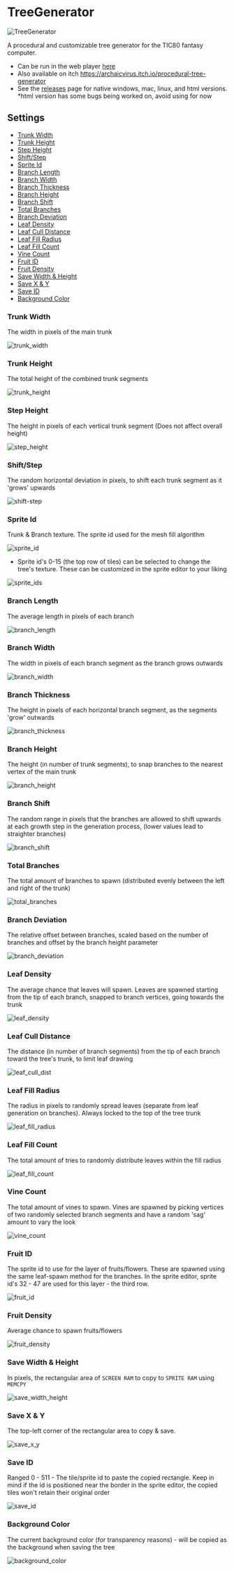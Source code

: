 # TreeGenerator

![TreeGenerator](https://github.com/archaicvirus/TreeGenerator/assets/25288625/e8c023ad-99f2-480b-8809-5045c3036e8a)


A procedural and customizable tree generator for the TIC80 fantasy computer.  
- Can be run in the web player [here](https://tic80.com/play?cart=3424)
- Also available on itch https://archaicvirus.itch.io/procedural-tree-generator
- See the [releases](https://github.com/archaicvirus/TreeGenerator/releases) page for native windows, mac, linux, and html versions.
*html version has some bugs being worked on, avoid using for now


## Settings

- [Trunk Width](#trunk-width)
- [Trunk Height](#trunk-height)
- [Step Height](#step-height)
- [Shift/Step](#shiftstep)
- [Sprite Id](#sprite-id)
- [Branch Length](#branch-length)
- [Branch Width](#branch-width)
- [Branch Thickness](#branch-thickness)
- [Branch Height](#branch-height)
- [Branch Shift](#branch-shift)
- [Total Branches](#total-branches)
- [Branch Deviation](#branch-deviation)
- [Leaf Density](#leaf-density)
- [Leaf Cull Distance](#leaf-cull-distance)
- [Leaf Fill Radius](#leaf-fill-radius)
- [Leaf Fill Count](#leaf-fill-count)
- [Vine Count](#vine-count)
- [Fruit ID](#fruit-id)
- [Fruit Density](#fruit-density)
- [Save Width & Height](#save-width--height)
- [Save X & Y](#save-x--y)
- [Save ID](#save-id)
- [Background Color](#background-color)

### Trunk Width

The width in pixels of the main trunk

![trunk_width](https://github.com/archaicvirus/TreeGenerator/assets/25288625/8c16fa2c-d290-4ab7-be37-b94f9f736000)

### Trunk Height

The total height of the combined trunk segments

![trunk_height](https://github.com/archaicvirus/TreeGenerator/assets/25288625/bd3e1e89-4b7b-4d4c-abbf-42ba5b31c5a4)

### Step Height

The height in pixels of each vertical trunk segment (Does not affect overall height)

![step_height](https://github.com/archaicvirus/TreeGenerator/assets/25288625/ea9f9d65-8430-401d-945f-2f3a48e6c348)

### Shift/Step

The random horizontal deviation in pixels, to shift each trunk segment as it 'grows' upwards

![shift-step](https://github.com/archaicvirus/TreeGenerator/assets/25288625/bf1af58b-2225-472a-b27c-335ace92fac8)

### Sprite Id

Trunk & Branch texture. The sprite id used for the mesh fill algorithm

![sprite_id](https://github.com/archaicvirus/TreeGenerator/assets/25288625/a7943595-8e94-4459-b9ff-491ced8b7075)

- Sprite id's 0-15 (the top row of tiles) can be selected to change the tree's texture. These can be customized in the sprite editor to your liking

![sprite_ids](https://github.com/archaicvirus/TreeGenerator/assets/25288625/fa5d4f02-e25e-447b-ab45-2a890a9c298a)

### Branch Length

The average length in pixels of each branch

![branch_length](https://github.com/archaicvirus/TreeGenerator/assets/25288625/52e4371d-fd21-4a64-9c60-21b0bb75a278)

### Branch Width

The width in pixels of each branch segment as the branch grows outwards

![branch_width](https://github.com/archaicvirus/TreeGenerator/assets/25288625/abe6cda4-3f12-49d3-8c97-4e1adae84104)

### Branch Thickness

The height in pixels of each horizontal branch segment, as the segments 'grow' outwards

![branch_thickness](https://github.com/archaicvirus/TreeGenerator/assets/25288625/e9b2250a-818a-4db4-a711-355c55b21b35)

### Branch Height

The height (in number of trunk segments), to snap branches to the nearest vertex of the main trunk

![branch_height](https://github.com/archaicvirus/TreeGenerator/assets/25288625/caf5a559-6fe9-4cce-859a-718582525d69)

### Branch Shift

The random range in pixels that the branches are allowed to shift upwards at each growth step in the generation process, (lower values lead to straighter branches)

![branch_shift](https://github.com/archaicvirus/TreeGenerator/assets/25288625/86839abb-b687-4d3a-aed2-303b6f63f268)

### Total Branches

The total amount of branches to spawn (distributed evenly between the left and right of the trunk)

![total_branches](https://github.com/archaicvirus/TreeGenerator/assets/25288625/8372995c-02ad-4164-b928-23780cf35ad2)

### Branch Deviation

The relative offset between branches, scaled based on the number of branches and offset by the branch height parameter

![branch_deviation](https://github.com/archaicvirus/TreeGenerator/assets/25288625/4b94daf7-7875-4be7-a94a-ee7e027ff3c5)

### Leaf Density

The average chance that leaves will spawn. Leaves are spawned starting from the tip of each branch, snapped to branch vertices, going towards the trunk

![leaf_density](https://github.com/archaicvirus/TreeGenerator/assets/25288625/d0288276-8e0b-4a47-8059-74563804e6b8)

### Leaf Cull Distance

The distance (in number of branch segments) from the tip of each branch toward the tree's trunk, to limit leaf drawing

![leaf_cull_dist](https://github.com/archaicvirus/TreeGenerator/assets/25288625/ffda6a15-4aed-446d-bb08-cddd8f593ac2)

### Leaf Fill Radius

The radius in pixels to randomly spread leaves (separate from leaf generation on branches). Always locked to the top of the tree trunk

![leaf_fill_radius](https://github.com/archaicvirus/TreeGenerator/assets/25288625/b5178bf9-d057-4da3-940a-cbbbca269935)

### Leaf Fill Count

The total amount of tries to randomly distribute leaves within the fill radius

![leaf_fill_count](https://github.com/archaicvirus/TreeGenerator/assets/25288625/f2536a36-d94c-448f-9794-fc4ea0c34930)

### Vine Count

The total amount of vines to spawn. Vines are spawned by picking vertices of two randomly selected branch segments and have a random 'sag' amount to vary the look

![vine_count](https://github.com/archaicvirus/TreeGenerator/assets/25288625/d88631c1-97ff-4262-84f6-377d92db9407)

### Fruit ID

The sprite id to use for the layer of fruits/flowers. These are spawned using the same leaf-spawn method for the branches. In the sprite editor, sprite id's 32 - 47 are used for this layer - the third row.

![fruit_id](https://github.com/archaicvirus/TreeGenerator/assets/25288625/0d8e0b86-aef5-4ae8-a12f-f4650d3f33ba)

### Fruit Density

Average chance to spawn fruits/flowers

![fruit_density](https://github.com/archaicvirus/TreeGenerator/assets/25288625/57802afe-d407-43b9-bb38-a937f2e1d5ae)

### Save Width & Height

In pixels, the rectangular area of `SCREEN RAM` to copy to `SPRITE RAM` using `MEMCPY`

![save_width_height](https://github.com/archaicvirus/TreeGenerator/assets/25288625/d6f4be3a-57c9-423f-a579-07aa90b5a1f8)

### Save X & Y

The top-left corner of the rectangular area to copy & save.

![save_x_y](https://github.com/archaicvirus/TreeGenerator/assets/25288625/253c63f0-c4bf-4166-926d-025f62fc10cf)

### Save ID

Ranged 0 - 511 - The tile/sprite id to paste the copied rectangle. Keep in mind if the id is positioned near the border in the sprite editor, the copied tiles won't retain their original order
 
![save_id](https://github.com/archaicvirus/TreeGenerator/assets/25288625/0bd238ca-a901-494b-8fa8-16c0e5d50803)

### Background Color

The current background color (for transparency reasons) - will be copied as the background when saving the tree

![background_color](https://github.com/archaicvirus/TreeGenerator/assets/25288625/452fd2a9-13a8-4245-9ccf-8f320cd7110d)
